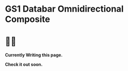 # GS1 Databar Omnidirectional Composite

# ✍🏼

**Currently Writing this page.**

**Check it out soon.**


